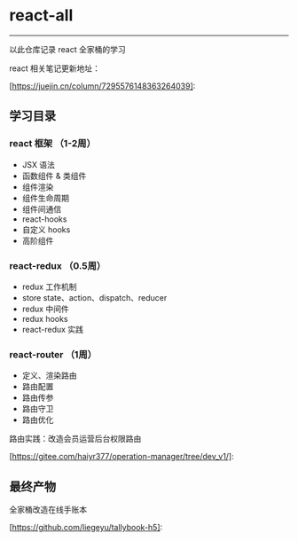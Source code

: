 # react-all

------

以此仓库记录 react 全家桶的学习

react 相关笔记更新地址：

[https://juejin.cn/column/7295576148363264039]: 

## 学习目录

### react 框架 （1-2周）

- JSX 语法
- 函数组件 & 类组件
- 组件渲染
- 组件生命周期
- 组件间通信
- react-hooks
- 自定义 hooks
- 高阶组件

### react-redux  （0.5周）

- redux 工作机制
- store state、action、dispatch、reducer
- redux 中间件
- redux hooks
- react-redux 实践

### react-router  （1周）

- 定义、渲染路由
- 路由配置
- 路由传参
- 路由守卫
- 路由优化

路由实践：改造会员运营后台权限路由

[https://gitee.com/haiyr377/operation-manager/tree/dev_v1/]: 



## 最终产物 

全家桶改造在线手账本 

[https://github.com/liegeyu/tallybook-h5]: 

